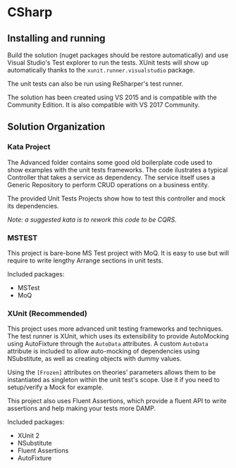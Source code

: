 # CSharp

## Installing and running

Build the solution (nuget packages should be restore automatically) and use Visual Studio's Test
explorer to run the tests. XUnit tests will show up automatically thanks to the `xunit.runner.visualstudio`
package.

The unit tests can also be run using ReSharper's test runner.

The solution has been created using VS 2015 and is compatible with the Community Edition.
It is also compatible with VS 2017 Community.

## Solution Organization

### Kata Project

The Advanced folder contains some good old boilerplate code used to show examples
with the unit tests frameworks. The code ilustrates a typical Controller that takes
a service as dependency. The service itself uses a Generic Repository to perform
CRUD operations on a business entity.

The provided Unit Tests Projects show how to test this controller and mock its
dependencies.

*Note: a suggested kata is to rework this code to be CQRS.*

### MSTEST

This project is bare-bone MS Test project with MoQ. It is easy to use but will
require to write lengthy Arrange sections in unit tests.

Included packages:

* MSTest
* MoQ

### XUnit (Recommended)

This project uses more advanced unit testing frameworks and techniques.
The test runner is XUnit, which uses its extensibility to provide AutoMocking
using AutoFixture through the `AutoData` attributes. A custom `AutoData` attribute
is included to allow auto-mocking of dependencies using NSubstitute, as well as
creating objects with dummy values.

Using the `[Frozen]` attributes on theories' parameters allows them to be instantiated
as singleton within the unit test's scope. Use it if you need to setup/verify a Mock for
example.

This project also uses Fluent Assertions, which provide a fluent API to write assertions
and help making your tests more DAMP.

Included packages:

* XUnit 2
* NSubstitute
* Fluent Assertions
* AutoFixture